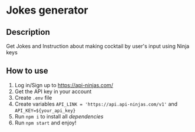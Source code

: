 # Jokes generator

## Description

Get Jokes and Instruction about making cocktail by user's input using Ninja keys

## How to use

1. Log in/Sign up to https://api-ninjas.com/
2. Get the API key in your account
3. Create `.env` file
4. Create variables `API_LINK = 'https://api.api-ninjas.com/v1'` and `API_KEY=${your_api_key}`
5. Run `npm i` to install all _dependencies_
6. Run `npm start` and enjoy!
